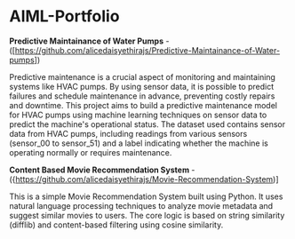 # AIML-Portfolio

**Predictive Maintainance of Water Pumps** - ([https://github.com/alicedaisyethirajs/Predictive-Maintainance-of-Water-pumps])

Predictive maintenance is a crucial aspect of monitoring and maintaining systems like HVAC pumps. By using sensor data, it is possible to predict failures and schedule maintenance in advance, preventing costly repairs and downtime. This project aims to build a predictive maintenance model for HVAC pumps using machine learning techniques on sensor data to predict the machine's operational status. The dataset used contains sensor data from HVAC pumps, including readings from various sensors (sensor_00 to sensor_51) and a label indicating whether the machine is operating normally or requires maintenance.

**Content Based Movie Recommendation System** - ({https://github.com/alicedaisyethirajs/Movie-Recommendation-System)]

This is a simple Movie Recommendation System built using Python. It uses natural language processing techniques to analyze movie metadata and suggest similar movies to users. The core logic is based on string similarity (difflib) and content-based filtering using cosine similarity.
